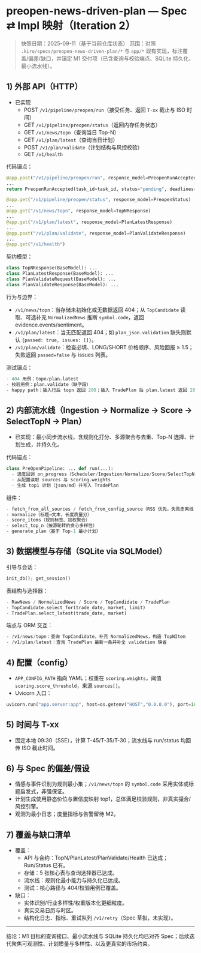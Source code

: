 # preopen-news-driven-plan — Spec ⇄ Impl 映射（Iteration 2）

> 快照日期：2025-09-11（基于当前仓库状态）
> 范围：对照 `.kiro/specs/preopen-news-driven-plan/*` 与 `app/*` 现有实现，标注覆盖/偏差/缺口，并锚定 M1 交付项（已含查询与校验端点、SQLite 持久化、最小流水线）。

## 1) 外部 API（HTTP）

- 已实现
  - POST `/v1/pipeline/preopen/run`（接受任务、返回 `T-xx` 截止与 ISO 时间）
  - GET `/v1/pipeline/preopen/status`（返回内存任务状态）
  - GET `/v1/news/topn`（查询当日 Top-N）
  - GET `/v1/plan/latest`（查询当日计划）
  - POST `/v1/plan/validate`（计划结构与风控校验）
  - GET `/v1/health`

代码锚点：
```130:210:app/server.py
@app.post("/v1/pipeline/preopen/run", response_model=PreopenRunAccepted, status_code=202)
...
return PreopenRunAccepted(task_id=task_id, status="pending", deadlines=_jobs[task_id]["deadlines"])
```

```213:351:app/server.py
@app.get("/v1/pipeline/preopen/status", response_model=PreopenStatus)
...
@app.get("/v1/news/topn", response_model=TopNResponse)
...
@app.get("/v1/plan/latest", response_model=PlanLatestResponse)
...
@app.post("/v1/plan/validate", response_model=PlanValidateResponse)
...
@app.get("/v1/health")
```

契约模型：
```1:92:app/models.py
class TopNResponse(BaseModel): ...
class PlanLatestResponse(BaseModel): ...
class PlanValidateRequest(BaseModel): ...
class PlanValidateResponse(BaseModel): ...
```

行为与边界：
- `/v1/news/topn`：当存储未初始化或无数据返回 404；从 `TopCandidate` 读取、可选补充 `NormalizedNews` 推断 `symbol.code`，返回 evidence.events/sentiment。
- `/v1/plan/latest`：当无匹配返回 404；如 `plan_json.validation` 缺失则默认 `{passed: true, issues: []}`。
- `/v1/plan/validate`：检查必填、LONG/SHORT 价格顺序、风险回报 ≥ 1.5；失败返回 `passed=false` 与 issues 列表。

测试锚点：
```1:109:tests/test_api_m1.py
- 404 用例：topn/plan.latest
- 校验用例：plan.validate（缺字段）
- happy path：插入行后 topn 返回 200；插入 TradePlan 后 plan.latest 返回 200
```

## 2) 内部流水线（Ingestion → Normalize → Score → SelectTopN → Plan）

- 已实现：最小同步流水线，含规则化打分、多源聚合与去重、Top-N 选择、计划生成，并持久化。

代码锚点：
```1:147:app/pipeline/preopen.py
class PreOpenPipeline: ... def run(...):
  - 进度回调 on_progress（Scheduler/Ingestion/Normalize/Score/SelectTopN/Plan）
  - 从配置读取 sources 与 scoring.weights
  - 生成 top1 计划（json/md）并写入 TradePlan
```

组件：
```1:290:app/pipeline/components.py
- fetch_from_all_sources / fetch_from_config_source（RSS 优先，失败走离线 demo）
- normalize（标题→文本，长度质量分）
- score_items（规则标签、加权聚合）
- select_top_n（按源轮转的贪心多样性）
- generate_plan（基于 Top-1 最小计划）
```

## 3) 数据模型与存储（SQLite via SQLModel）

引导与会话：
```1:21:app/storage/db.py
init_db(); get_session()
```

表结构与选择器：
```1:94:app/storage/models.py
- RawNews / NormalizedNews / Score / TopCandidate / TradePlan
- TopCandidate.select_for(trade_date, market, limit)
- TradePlan.select_latest(trade_date, market)
```

端点与 ORM 交互：
```213:351:app/server.py
- /v1/news/topn：查询 TopCandidate，补充 NormalizedNews，构造 TopNItem
- /v1/plan/latest：查询 TradePlan 最新一条并补全 validation 缺省
```

## 4) 配置（config）

- `APP_CONFIG_PATH` 指向 YAML；权重在 `scoring.weights`，阈值 `scoring.score_threshold`，来源 `sources[]`。
- Uvicorn 入口：
```1:7:main.py
uvicorn.run("app.server:app", host=os.getenv("HOST","0.0.0.0"), port=int(os.getenv("PORT","8000")))
```

## 5) 时间与 T-xx

- 固定本地 09:30（SSE），计算 T-45/T-35/T-30；流水线与 run/status 均回传 ISO 截止时间。

## 6) 与 Spec 的偏差/假设

- 情感与事件识别为规则最小集；`/v1/news/topn` 的 `symbol.code` 采用实体或标题启发式，非强保证。
- 计划生成使用静态价位与置信度映射 top1，总体满足校验规则，非真实撮合/风控引擎。
- 观测为最小日志；度量指标与告警留待 M2。

## 7) 覆盖与缺口清单

- 覆盖：
  - API 与合约：TopN/PlanLatest/PlanValidate/Health 已达成；Run/Status 已有。
  - 存储：5 张核心表与查询选择器已达成。
  - 流水线：规则化最小能力与持久化已达成。
  - 测试：核心路径与 404/校验用例已覆盖。
- 缺口：
  - 实体识别/行业多样性/权重版本化更细粒度。
  - 真实交易日历与时区。
  - 结构化日志、指标、重试队列 `/v1/retry`（Spec 草拟，未实现）。

---

结论：M1 目标的查询接口、最小流水线与 SQLite 持久化均已对齐 Spec；后续迭代聚焦可观测性、计划质量与多样性、以及更真实的市场约束。 